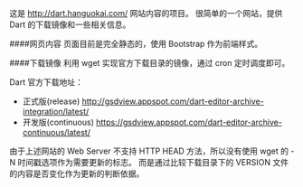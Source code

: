 这是 http://dart.hanguokai.com/ 网站内容的项目。
很简单的一个网站，提供 Dart 的下载镜像和一些相关信息。

####网页内容
页面目前是完全静态的，使用 Bootstrap 作为前端样式。

####下载镜像
利用 wget 实现官方下载目录的镜像，通过 cron 定时调度即可。

Dart 官方下载地址：
* 正式版(release) http://gsdview.appspot.com/dart-editor-archive-integration/latest/
* 开发版(continuous) https://gsdview.appspot.com/dart-editor-archive-continuous/latest/

由于上述网站的 Web Server 不支持 HTTP HEAD 方法，所以没有使用 wget 的 -N 时间戳选项作为需要更新的标志。
而是通过比较下载目录下的 VERSION 文件的内容是否变化作为更新的判断依据。
